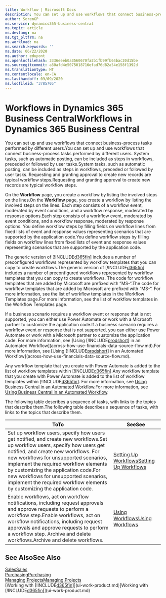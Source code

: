 ```yaml
---
title: Workflow | Microsoft Docs
description: You can set up and use workflows that connect business-process tasks performed by different users. System tasks, such as automatic posting, can be included as steps in workflows, preceded or followed by user tasks. Requesting and granting approval to create new records are typical workflow steps.
author: SorenGP
ms.service: dynamics365-business-central
ms.topic: article
ms.devlang: na
ms.tgt_pltfrm: na
ms.workload: na
ms.search.keywords: ''
ms.date: 06/22/2020
ms.author: edupont
ms.openlocfilehash: 3336eeeb0a3560670fa2b1fb99fb64bac20d15be
ms.sourcegitcommit: a80afd4e5075018716efad76d82a54e158f1392d
ms.translationtype: HT
ms.contentlocale: en-CA
ms.lasthandoff: 09/09/2020
ms.locfileid: "3785705"
---
```

# <a name="workflows-in-dynamics-365-business-central"></a><span data-ttu-id="47129-105">Workflows in Dynamics 365 Business Central</span><span class="sxs-lookup"><span data-stu-id="47129-105">Workflows in Dynamics 365 Business Central</span></span>

<span data-ttu-id="47129-106">You can set up and use workflows that connect business-process tasks performed by different users.</span><span class="sxs-lookup"><span data-stu-id="47129-106">You can set up and use workflows that connect business-process tasks performed by different users.</span></span> <span data-ttu-id="47129-107">System tasks, such as automatic posting, can be included as steps in workflows, preceded or followed by user tasks.</span><span class="sxs-lookup"><span data-stu-id="47129-107">System tasks, such as automatic posting, can be included as steps in workflows, preceded or followed by user tasks.</span></span> <span data-ttu-id="47129-108">Requesting and granting approval to create new records are typical workflow steps.</span><span class="sxs-lookup"><span data-stu-id="47129-108">Requesting and granting approval to create new records are typical workflow steps.</span></span>  

 <span data-ttu-id="47129-109">On the **Workflow** page, you create a workflow by listing the involved steps on the lines.</span><span class="sxs-lookup"><span data-stu-id="47129-109">On the **Workflow** page, you create a workflow by listing the involved steps on the lines.</span></span> <span data-ttu-id="47129-110">Each step consists of a workflow event, moderated by event conditions, and a workflow response, moderated by response options.</span><span class="sxs-lookup"><span data-stu-id="47129-110">Each step consists of a workflow event, moderated by event conditions, and a workflow response, moderated by response options.</span></span> <span data-ttu-id="47129-111">You define workflow steps by filling fields on workflow lines from fixed lists of event and response values representing scenarios that are supported by the application code.</span><span class="sxs-lookup"><span data-stu-id="47129-111">You define workflow steps by filling fields on workflow lines from fixed lists of event and response values representing scenarios that are supported by the application code.</span></span>  

 <span data-ttu-id="47129-112">The generic version of [!INCLUDE[d365fin](includes/d365fin_md.md)] includes a number of preconfigured workflows represented by workflow templates that you can copy to create workflows.</span><span class="sxs-lookup"><span data-stu-id="47129-112">The generic version of [!INCLUDE[d365fin](includes/d365fin_md.md)] includes a number of preconfigured workflows represented by workflow templates that you can copy to create workflows.</span></span> <span data-ttu-id="47129-113">The code for workflow templates that are added by Microsoft are prefixed with “MS-“.</span><span class="sxs-lookup"><span data-stu-id="47129-113">The code for workflow templates that are added by Microsoft are prefixed with “MS-“.</span></span> <span data-ttu-id="47129-114">For more information, see the list of workflow templates in the Workflow Templates page.</span><span class="sxs-lookup"><span data-stu-id="47129-114">For more information, see the list of workflow templates in the Workflow Templates page.</span></span>  

 <span data-ttu-id="47129-115">If a business scenario requires a workflow event or response that is not supported, you can either use Power Automate or work with a Microsoft partner to customize the application code.</span><span class="sxs-lookup"><span data-stu-id="47129-115">If a business scenario requires a workflow event or response that is not supported, you can either use Power Automate or work with a Microsoft partner to customize the application code.</span></span> <span data-ttu-id="47129-116">For more information, see [Using [!INCLUDE[prodshort](includes/prodshort.md)] in an Automated Workflow](across-how-use-financials-data-source-flow.md).</span><span class="sxs-lookup"><span data-stu-id="47129-116">For more information, see [Using [!INCLUDE[prodshort](includes/prodshort.md)] in an Automated Workflow](across-how-use-financials-data-source-flow.md).</span></span>

<span data-ttu-id="47129-117">Any workflow template that you create with Power Automate is added to the list of workflow templates within [!INCLUDE[d365fin](includes/d365fin_md.md)].</span><span class="sxs-lookup"><span data-stu-id="47129-117">Any workflow template that you create with Power Automate is added to the list of workflow templates within [!INCLUDE[d365fin](includes/d365fin_md.md)].</span></span> <span data-ttu-id="47129-118">For more information, see [Using Business Central in an Automated Workflow](across-how-use-financials-data-source-flow.md).</span><span class="sxs-lookup"><span data-stu-id="47129-118">For more information, see [Using Business Central in an Automated Workflow](across-how-use-financials-data-source-flow.md).</span></span>  

 <span data-ttu-id="47129-119">The following table describes a sequence of tasks, with links to the topics that describe them.</span><span class="sxs-lookup"><span data-stu-id="47129-119">The following table describes a sequence of tasks, with links to the topics that describe them.</span></span>  

|<span data-ttu-id="47129-120">**To**</span><span class="sxs-lookup"><span data-stu-id="47129-120">**To**</span></span>|<span data-ttu-id="47129-121">**See**</span><span class="sxs-lookup"><span data-stu-id="47129-121">**See**</span></span>|  
|------------|-------------|  
|<span data-ttu-id="47129-122">Set up workflow users, specify how users get notified, and create new workflows.</span><span class="sxs-lookup"><span data-stu-id="47129-122">Set up workflow users, specify how users get notified, and create new workflows.</span></span> <span data-ttu-id="47129-123">For new workflows for unsupported scenarios, implement the required workflow elements by customizing the application code.</span><span class="sxs-lookup"><span data-stu-id="47129-123">For new workflows for unsupported scenarios, implement the required workflow elements by customizing the application code.</span></span>|[<span data-ttu-id="47129-124">Setting Up Workflows</span><span class="sxs-lookup"><span data-stu-id="47129-124">Setting Up Workflows</span></span>](across-set-up-workflows.md)|  
|<span data-ttu-id="47129-125">Enable workflows, act on workflow notifications, including request approvals and approve requests to perform a workflow step.</span><span class="sxs-lookup"><span data-stu-id="47129-125">Enable workflows, act on workflow notifications, including request approvals and approve requests to perform a workflow step.</span></span> <span data-ttu-id="47129-126">Archive and delete workflows.</span><span class="sxs-lookup"><span data-stu-id="47129-126">Archive and delete workflows.</span></span>|[<span data-ttu-id="47129-127">Using Workflows</span><span class="sxs-lookup"><span data-stu-id="47129-127">Using Workflows</span></span>](across-use-workflows.md)|  

## <a name="see-also"></a><span data-ttu-id="47129-128">See Also</span><span class="sxs-lookup"><span data-stu-id="47129-128">See Also</span></span>

[<span data-ttu-id="47129-129">Sales</span><span class="sxs-lookup"><span data-stu-id="47129-129">Sales</span></span>](sales-manage-sales.md)  
[<span data-ttu-id="47129-130">Purchasing</span><span class="sxs-lookup"><span data-stu-id="47129-130">Purchasing</span></span>](purchasing-manage-purchasing.md)  
[<span data-ttu-id="47129-131">Managing Projects</span><span class="sxs-lookup"><span data-stu-id="47129-131">Managing Projects</span></span>](projects-manage-projects.md)  
<span data-ttu-id="47129-132">[Working with [!INCLUDE[d365fin](includes/d365fin_md.md)]](ui-work-product.md)</span><span class="sxs-lookup"><span data-stu-id="47129-132">[Working with [!INCLUDE[d365fin](includes/d365fin_md.md)]](ui-work-product.md)</span></span>  
